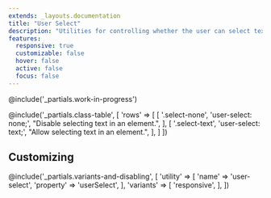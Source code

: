 ```yaml
---
extends: _layouts.documentation
title: "User Select"
description: "Utilities for controlling whether the user can select text in an element."
features:
  responsive: true
  customizable: false
  hover: false
  active: false
  focus: false
---
```


@include('_partials.work-in-progress')

@include('_partials.class-table', [
  'rows' => [
    [
      '.select-none',
      'user-select: none;',
      "Disable selecting text in an element.",
    ],
    [
      '.select-text',
      'user-select: text;',
      "Allow selecting text in an element.",
    ],
  ]
])

## Customizing

@include('_partials.variants-and-disabling', [
    'utility' => [
        'name' => 'user-select',
        'property' => 'userSelect',
    ],
    'variants' => [
        'responsive',
    ],
])
